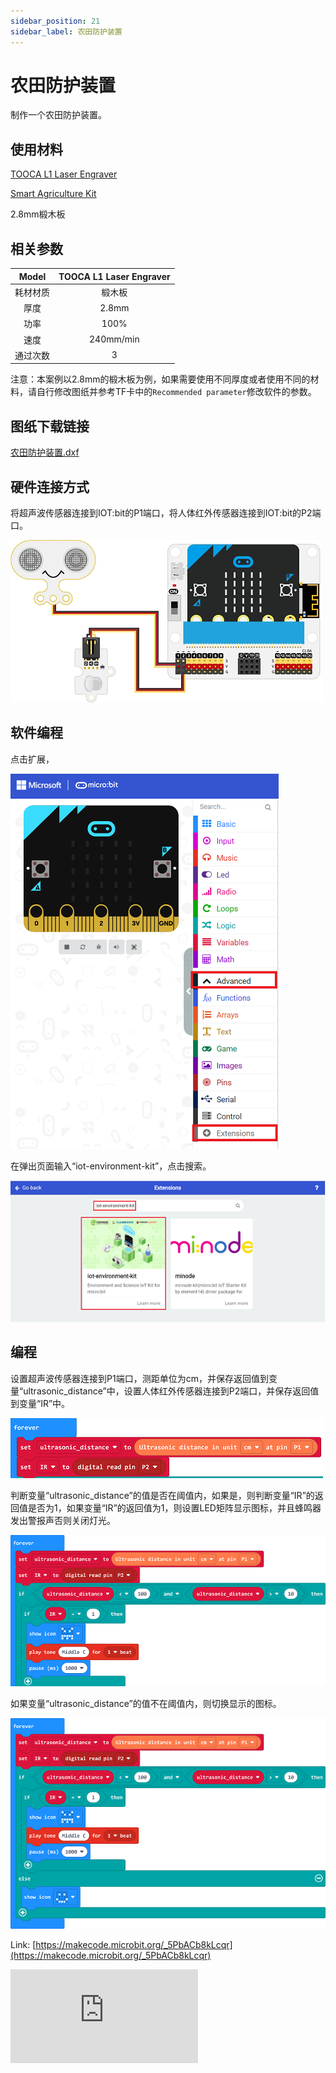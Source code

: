 ```yaml
---
sidebar_position: 21
sidebar_label: 农田防护装置
---
```

# 农田防护装置


制作一个农田防护装置。

## 使用材料

[TOOCA L1 Laser Engraver](https://www.elecfreaks.com/elecfreaks-tooca-laser-1.html)

[Smart Agriculture Kit](https://www.elecfreaks.com/micro-bit-smart-agriculture-kit-without-micro-bit-board.html)

2.8mm椴木板

## 相关参数

|Model|TOOCA L1 Laser Engraver|
|:-------:|:-------:|
|耗材材质|椴木板|
|厚度|2.8mm|
|功率|100%|
|速度|240mm/min|
|通过次数|3|

注意：本案例以2.8mm的椴木板为例，如果需要使用不同厚度或者使用不同的材料，请自行修改图纸并参考TF卡中的`Recommended parameter`修改软件的参数。

## 图纸下载链接


[农田防护装置.dxf](https://minhaskamal.github.io/DownGit/#/home?url=https://github.com/elecfreaks/learn-en/blob/master/tooca-laser-1/file/Cutting/farmland-protection-device/farmland-protection-device.dxf)


## 硬件连接方式


将超声波传感器连接到IOT:bit的P1端口，将人体红外传感器连接到IOT:bit的P2端口。

![](./images/tooca-laser-1-case-10-02.png)

## 软件编程



点击扩展，

![](./images/tooca-laser-1-case-10-03.png)

在弹出页面输入“iot-environment-kit”，点击搜索。

![](./images/tooca-laser-1-case-10-04.png)




## 编程


设置超声波传感器连接到P1端口，测距单位为cm，并保存返回值到变量“ultrasonic_distance”中，设置人体红外传感器连接到P2端口，并保存返回值到变量“IR”中。


![](./images/tooca-laser-1-case-10-05.png)

判断变量“ultrasonic_distance”的值是否在阈值内，如果是，则判断变量“IR”的返回值是否为1，如果变量“IR”的返回值为1，则设置LED矩阵显示图标，并且蜂鸣器发出警报声否则关闭灯光。

![](./images/tooca-laser-1-case-10-06.png)

如果变量“ultrasonic_distance”的值不在阈值内，则切换显示的图标。

![](./images/tooca-laser-1-case-10-07.png)

Link: [https://makecode.microbit.org/_5PbACb8kLcqr](https://makecode.microbit.org/_5PbACb8kLcqr)

<div
    style={{
        position: 'relative',
        paddingBottom: '60%',
        overflow: 'hidden',
    }}
>
    <iframe
        src="https://makecode.microbit.org/_5PbACb8kLcqr"
        frameborder="0"
        sandbox="allow-popups allow-forms allow-scripts allow-same-origin"
        style={{
            position: 'absolute',
            width: '100%',
            height: '100%',
        }}
    />
</div>

## 结果
当有人靠近农田时，农田保护装置将会切换显示的图标，并且发出警报声提醒他人不要靠近。

## 效果展示

![](./images/tooca-laser-1-case-10-01.png)

![](./images/tooca-laser-1-case-10-08.png)
